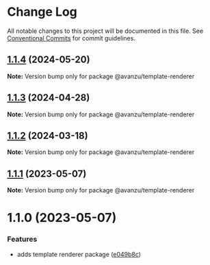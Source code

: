 # Change Log

All notable changes to this project will be documented in this file.
See [Conventional Commits](https://conventionalcommits.org) for commit guidelines.

## [1.1.4](https://github.com/avanzu/node-packages/compare/@avanzu/template-renderer@1.1.3...@avanzu/template-renderer@1.1.4) (2024-05-20)

**Note:** Version bump only for package @avanzu/template-renderer





## [1.1.3](https://github.com/avanzu/node-packages/compare/@avanzu/template-renderer@1.1.2...@avanzu/template-renderer@1.1.3) (2024-04-28)

**Note:** Version bump only for package @avanzu/template-renderer





## [1.1.2](https://github.com/avanzu/node-packages/compare/@avanzu/template-renderer@1.1.1...@avanzu/template-renderer@1.1.2) (2024-03-18)

**Note:** Version bump only for package @avanzu/template-renderer





## [1.1.1](https://github.com/avanzu/node-packages/compare/@avanzu/template-renderer@1.1.0...@avanzu/template-renderer@1.1.1) (2023-05-07)

**Note:** Version bump only for package @avanzu/template-renderer

# 1.1.0 (2023-05-07)

### Features

-   adds template renderer package ([e049b8c](https://github.com/avanzu/node-packages/commit/e049b8c85e487cadb1885a151ea16c375a10cf45))
